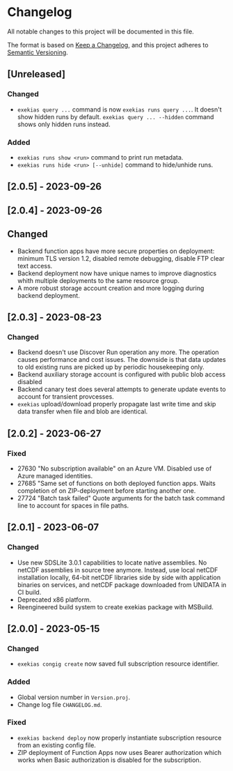 # Changelog

All notable changes to this project will be documented in this file.

The format is based on [Keep a Changelog](https://keepachangelog.com/en/1.0.0/),
and this project adheres to [Semantic Versioning](https://semver.org/spec/v2.0.0.html).

## [Unreleased]

### Changed
- `exekias query ...` command is now `exekias runs query ...`.
  It doesn't show hidden runs by default.
  `exekias query ... --hidden` command shows only hidden runs instead.

### Added
- `exekias runs show <run>` command to print run metadata.
- `exekias runs hide <run> [--unhide]` command to hide/unhide runs.


## [2.0.5] - 2023-09-26
## [2.0.4] - 2023-09-26

## Changed
- Backend function apps have more secure properties on deployment: minimum TLS version 1.2, disabled remote debugging, disable FTP clear text access.
- Backend deployment now have unique names to improve diagnostics whith multiple deployments to the same resource group.
- A more robust storage account creation and more logging during backend deployment.

## [2.0.3] - 2023-08-23

### Changed
- Backend doesn't use Discover Run operation any more. The operation causes performance and cost issues.
  The downside is that data updates to old existing runs are picked up by periodic housekeeping only.
- Backend auxiliary storage account is configured with public blob access disabled
- Backend canary test does several attempts to generate update events to account for transient provcesses.
- `exekias` upload/download properly propagate last write time and skip data transfer when
  file and blob are identical.

## [2.0.2] - 2023-06-27

### Fixed
- 27630 "No subscription available" on an Azure VM. Disabled use of Azure managed identities.
- 27685 "Same set of functions on both deployed function apps. Waits completion of on ZIP-deployment before starting another one.
- 27724 "Batch task failed" Quote arguments for the batch task command line to account for spaces in file paths.

## [2.0.1] - 2023-06-07

### Changed
- Use new SDSLite 3.0.1 capabilities to locate native assemblies.
  No netCDF assemblies in source tree anymore. Instead, use local netCDF installation locally,
  64-bit netCDF libraries side by side with application binaries on services,
  and netCDF package downloaded from UNIDATA in CI build.
- Deprecated x86 platform.
- Reengineered build system to create exekias package with MSBuild.

## [2.0.0] - 2023-05-15

### Changed
- `exekias congig create` now saved full subscription resource identifier.

### Added
- Global version number in `Version.proj`.
- Change log file `CHANGELOG.md`.

### Fixed
- `exekias backend deploy` now properly instantiate subscription resource from an existing config file.
- ZIP deployment of Function Apps now uses Bearer authorization which works when Basic authorization is disabled for the subscription.